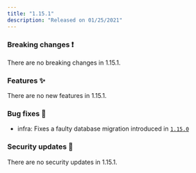 ```yaml
---
title: "1.15.1"
description: "Released on 01/25/2021"
---
```


### Breaking changes ❗

There are no breaking changes in 1.15.1.

### Features ✨

There are no new features in 1.15.1.

### Bug fixes 🐛

- infra: Fixes a faulty database migration introduced in [`1.15.0`](./1.15.0.md)

### Security updates 🔐

There are no security updates in 1.15.1.
